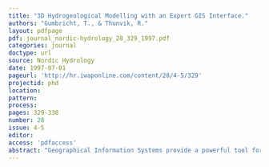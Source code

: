 ```yaml
---
title: "3D Hydrogeological Modelling with an Expert GIS Interface."
authors: "Gumbricht, T., & Thunvik, R."
layout: pdfpage
pdf: journal_nordic-hydrology_28_329_1997.pdf
categories: journal
doctype: url
source: Nordic Hydrology
date: 1997-07-01
pageurl: 'http://hr.iwaponline.com/content/28/4-5/329'
projectid: phd
location:
pattern:
process:
pages: 329-338
number: 28
issue: 4-5
editor:
access: 'pdfaccess'
abstract: "Geographical Information Systems provide a powerful tool for creating three-dimensional (3D) datasets for sophisticated hydrogeological models. The article describes a GIS with an expert system interface developed for generating 3D hydrogeological frameworks. The system integrates 2D images of elevation and geology and vertical profile data. Application of the expert GIS to a complex aquifer in South Eastern Sweden is described."
---
```

